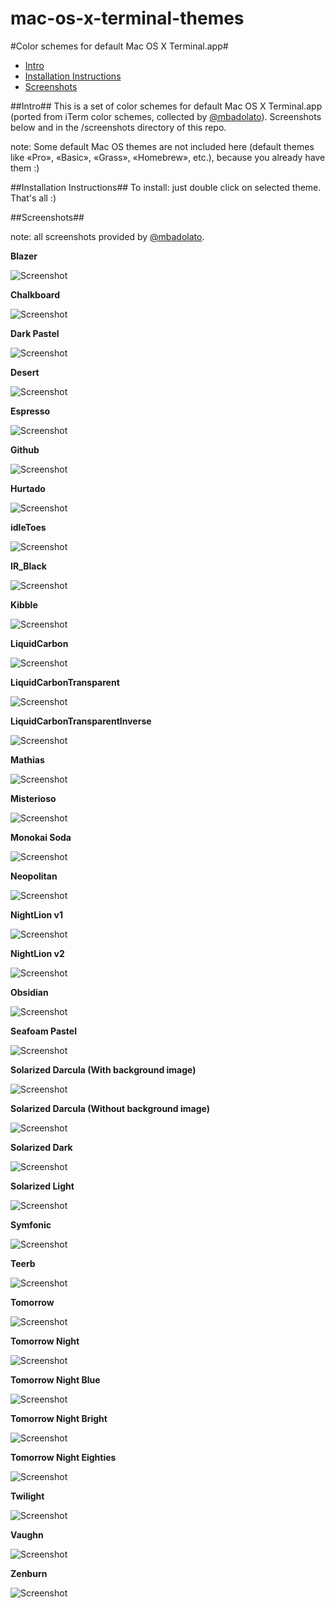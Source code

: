 mac-os-x-terminal-themes
========================

#Color schemes for default Mac OS X Terminal.app#

- [Intro](#intro)
- [Installation Instructions](#installation-instructions)
- [Screenshots](#screenshots)

##Intro##
This is a set of color schemes for default Mac OS X Terminal.app (ported from iTerm color schemes, collected by [@mbadolato](https://github.com/mbadolato/iTerm2-Color-Schemes)). 
Screenshots below and in the /screenshots directory of this repo.
	
note: Some default Mac OS themes are not included here (default themes like «Pro», «Basic», «Grass», «Homebrew», etc.), because you already have them :)

##Installation Instructions##
To install: just double click on selected theme. That's all :)

##Screenshots##

note: all screenshots provided by [@mbadolato](https://github.com/mbadolato/iTerm2-Color-Schemes).

**Blazer**

![Screenshot](https://github.com/lysyi3m/mac-os-x-terminal-themes/raw/master/screenshots/blazer.png)

**Chalkboard**

![Screenshot](https://github.com/lysyi3m/mac-os-x-terminal-themes/raw/master/screenshots/chalkboard.png)

**Dark Pastel**

![Screenshot](https://github.com/lysyi3m/mac-os-x-terminal-themes/raw/master/screenshots/dark_pastel.png)

**Desert**

![Screenshot](https://github.com/lysyi3m/mac-os-x-terminal-themes/raw/master/screenshots/desert.png)

**Espresso**

![Screenshot](https://github.com/lysyi3m/mac-os-x-terminal-themes/raw/master/screenshots/espresso.png)

**Github**

![Screenshot](https://github.com/lysyi3m/mac-os-x-terminal-themes/raw/master/screenshots/github.png)

**Hurtado**

![Screenshot](https://github.com/lysyi3m/mac-os-x-terminal-themes/raw/master/screenshots/hurtado.png)

**idleToes**

![Screenshot](https://github.com/lysyi3m/mac-os-x-terminal-themes/raw/master/screenshots/idleToes.png)

**IR_Black**

![Screenshot](https://github.com/lysyi3m/mac-os-x-terminal-themes/raw/master/screenshots/ir_black.png)

**Kibble**

![Screenshot](https://github.com/lysyi3m/mac-os-x-terminal-themes/raw/master/screenshots/kibble.png)

**LiquidCarbon**

![Screenshot](https://github.com/lysyi3m/mac-os-x-terminal-themes/raw/master/screenshots/liquid_carbon.png)

**LiquidCarbonTransparent**

![Screenshot](https://github.com/lysyi3m/mac-os-x-terminal-themes/raw/master/screenshots/liquid_carbon_transparent.png)

**LiquidCarbonTransparentInverse**

![Screenshot](https://github.com/lysyi3m/mac-os-x-terminal-themes/raw/master/screenshots/liquid_carbon_transparent_inverse.png)

**Mathias**

![Screenshot](https://github.com/lysyi3m/mac-os-x-terminal-themes/raw/master/screenshots/mathias.png)

**Misterioso**

![Screenshot](https://github.com/lysyi3m/mac-os-x-terminal-themes/raw/master/screenshots/misterioso.png)

**Monokai Soda**

![Screenshot](https://github.com/lysyi3m/mac-os-x-terminal-themes/raw/master/screenshots/monokai_soda.png)

**Neopolitan**

![Screenshot](https://github.com/lysyi3m/mac-os-x-terminal-themes/raw/master/screenshots/neopolitan.png)

**NightLion v1**

![Screenshot](https://github.com/lysyi3m/mac-os-x-terminal-themes/raw/master/screenshots/nightlion_v1.png)

**NightLion v2**

![Screenshot](https://github.com/lysyi3m/mac-os-x-terminal-themes/raw/master/screenshots/nightlion_v2.png)

**Obsidian**

![Screenshot](https://github.com/lysyi3m/mac-os-x-terminal-themes/raw/master/screenshots/obsidian.png)

**Seafoam Pastel**

![Screenshot](https://github.com/lysyi3m/mac-os-x-terminal-themes/raw/master/screenshots/seafoam_pastel.png)

**Solarized Darcula (With background image)**

![Screenshot](https://github.com/lysyi3m/mac-os-x-terminal-themes/raw/master/screenshots/solarized_darcula_with_background.png)

**Solarized Darcula (Without background image)**

![Screenshot](https://github.com/lysyi3m/mac-os-x-terminal-themes/raw/master/screenshots/solarized_darcula.png)

**Solarized Dark**

![Screenshot](https://github.com/lysyi3m/mac-os-x-terminal-themes/raw/master/screenshots/solarized_dark.png)

**Solarized Light**

![Screenshot](https://github.com/lysyi3m/mac-os-x-terminal-themes/raw/master/screenshots/solarized_light.png)

**Symfonic**

![Screenshot](https://github.com/lysyi3m/mac-os-x-terminal-themes/raw/master/screenshots/symfonic.png)

**Teerb**

![Screenshot](https://github.com/lysyi3m/mac-os-x-terminal-themes/raw/master/screenshots/teerb.png)

**Tomorrow**

![Screenshot](https://github.com/lysyi3m/mac-os-x-terminal-themes/raw/master/screenshots/tomorrow.png)

**Tomorrow Night**

![Screenshot](https://github.com/lysyi3m/mac-os-x-terminal-themes/raw/master/screenshots/tomorrow_night.png)

**Tomorrow Night Blue**

![Screenshot](https://github.com/lysyi3m/mac-os-x-terminal-themes/raw/master/screenshots/tomorrow_night_blue.png)

**Tomorrow Night Bright**

![Screenshot](https://github.com/lysyi3m/mac-os-x-terminal-themes/raw/master/screenshots/tomorrow_night_bright.png)

**Tomorrow Night Eighties**

![Screenshot](https://github.com/lysyi3m/mac-os-x-terminal-themes/raw/master/screenshots/tomorrow_night_eighties.png)

**Twilight**

![Screenshot](https://github.com/lysyi3m/mac-os-x-terminal-themes/raw/master/screenshots/twilight.png)

**Vaughn**

![Screenshot](https://github.com/lysyi3m/mac-os-x-terminal-themes/raw/master/screenshots/vaughn.png)

**Zenburn**

![Screenshot](https://github.com/lysyi3m/mac-os-x-terminal-themes/raw/master/screenshots/zenburn.png)


